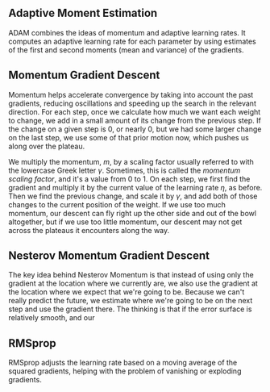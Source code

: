 ## Adaptive Moment Estimation

ADAM combines the ideas of momentum and adaptive learning rates. It computes an adaptive learning rate for each parameter by using estimates of the first and second moments (mean and variance) of the gradients.

## Momentum Gradient Descent

Momentum helps accelerate convergence by taking into account the past gradients, reducing oscillations and speeding up the search in the relevant direction. For each step, once we calculate how much we want each weight to change, we add in a small amount of its change from the previous step. If the change on a given step is 0, or nearly 0, but we had some larger change on the last step, we use some of that prior motion now, which pushes us along over the plateau.

We multiply the momentum, $m$, by a scaling factor usually referred to with the lowercase Greek letter $\gamma$. Sometimes, this is called the *momentum scaling factor*, and it's a value from 0 to 1. On each step, we first find the gradient and multiply it by the current value of the learning rate $\eta$, as before. Then we find the previous change, and scale it by $\gamma$, and add both of those changes to the current position of the weight. If we use too much momentum, our descent can fly right up the other side and out of the bowl altogether, but if we use too little momentum, our descent may not get across the plateaus it encounters along the way.

## Nesterov Momentum Gradient Descent

The key idea behind Nesterov Momentum is that instead of using only the gradient at the location where we currently are, we also use the gradient at the location where we expect that we're going to be. Because we can't really predict the future, we estimate where we're going to be on the next step and use the gradient there. The thinking is that if the error surface is relatively smooth, and our 

## RMSprop

RMSprop adjusts the learning rate based on a moving average of the squared gradients, helping with the problem of vanishing or exploding gradients.